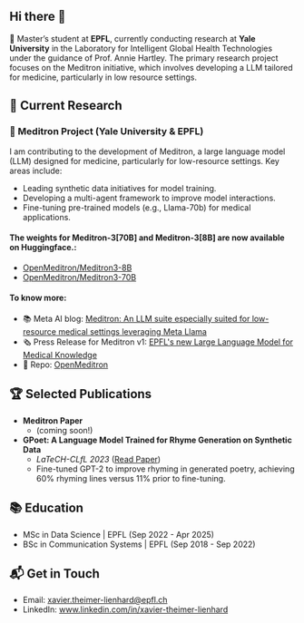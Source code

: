 ## Hi there 👋

🔭 Master’s student at **EPFL**, currently conducting research at **Yale University** in the Laboratory for Intelligent Global Health Technologies under the guidance of Prof. Annie Hartley. The primary research project focuses on the Meditron initiative, which involves developing a LLM tailored for medicine, particularly in low resource settings.


## 🧠 Current Research

### 🌟 Meditron Project (Yale University & EPFL)
I am contributing to the development of Meditron, a large language model (LLM) designed for medicine, particularly for low-resource settings. Key areas include:
* Leading synthetic data initiatives for model training.
* Developing a multi-agent framework to improve model interactions.
* Fine-tuning pre-trained models (e.g., Llama-70b) for medical applications.
#### The weights for Meditron-3[70B] and Meditron-3[8B] are now available on Huggingface.:
- [OpenMeditron/Meditron3-8B](OpenMeditron/Meditron3-8B)
- [OpenMeditron/Meditron3-70B](OpenMeditron/Meditron3-70B)
#### To know more:
- 📚 Meta AI blog: [Meditron: An LLM suite especially suited for low-resource medical settings leveraging Meta Llama](https://ai.meta.com/blog/llama-2-3-meditron-yale-medicine-epfl-open-source-llm/)
- 🗞️ Press Release for Meditron v1: [EPFL's new Large Language Model for Medical Knowledge](https://actu.epfl.ch/news/epfl-s-new-large-language-model-for-medical-knowle/)
- 🦾 Repo: [OpenMeditron](https://github.com/OpenMeditron)

## 🏆 Selected Publications
* **Meditron Paper**
  - (coming soon!)
* **GPoet: A Language Model Trained for Rhyme Generation on Synthetic Data**
  - _LaTeCH-CLfL 2023_ ([Read Paper](https://aclanthology.org/2023.latechclfl-1.2/))
  - Fine-tuned GPT-2 to improve rhyming in generated poetry, achieving 60% rhyming lines versus 11% prior to fine-tuning.

## 📚 Education

* MSc in Data Science | EPFL (Sep 2022 - Apr 2025)
* BSc in Communication Systems | EPFL (Sep 2018 - Sep 2022)

## 📬 Get in Touch
* Email: xavier.theimer-lienhard@epfl.ch
* LinkedIn: www.linkedin.com/in/xavier-theimer-lienhard
<!--
**Xkrilandar/Xkrilandar** is a ✨ _special_ ✨ repository because its `README.md` (this file) appears on your GitHub profile.

Here are some ideas to get you started:

- 🔭 I’m currently working on ...
- 🌱 I’m currently learning ...
- 👯 I’m looking to collaborate on ...
- 🤔 I’m looking for help with ...
- 💬 Ask me about ...
- 📫 How to reach me: ...
- 😄 Pronouns: ...
- ⚡ Fun fact: ...
-->
